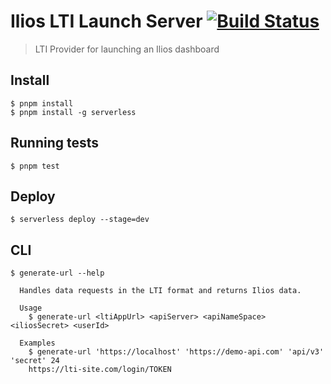 # Ilios LTI Launch Server [![Build Status](https://travis-ci.org/ilios/lti-server.svg?branch=master)](https://travis-ci.org/ilios/lti-server)

> LTI Provider for launching an Ilios dashboard

## Install

```
$ pnpm install
$ pnpm install -g serverless
```

## Running tests

```
$ pnpm test
```

## Deploy

```
$ serverless deploy --stage=dev
```

## CLI
```
$ generate-url --help

  Handles data requests in the LTI format and returns Ilios data.

  Usage
    $ generate-url <ltiAppUrl> <apiServer> <apiNameSpace> <iliosSecret> <userId>

  Examples
    $ generate-url 'https://localhost' 'https://demo-api.com' 'api/v3' 'secret' 24
    https://lti-site.com/login/TOKEN
```
